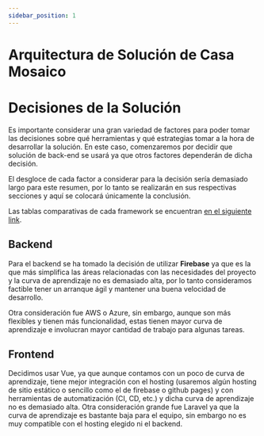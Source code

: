 ```yaml
---
sidebar_position: 1
---
```


# Arquitectura de Solución de Casa Mosaico

# Decisiones de la Solución

Es importante considerar una gran variedad de factores para poder tomar las decisiones sobre qué herramientas y qué estrategias tomar a la hora de desarrollar la solución. En este caso, comenzaremos por decidir que solución de back-end se usará ya que otros factores dependerán de dicha decisión.

El desgloce de cada factor a considerar para la decisión sería demasiado largo para este resumen, por lo tanto se realizarán en sus respectivas secciones y aquí se colocará únicamente la conclusión.

Las tablas comparativas de cada framework se encuentran [en el siguiente link](https://docs.google.com/spreadsheets/d/1uozX1ccRj4kSYTOSV0WPLc1fdak2UQO6rOpb9yUyVmE/edit?usp=sharing).

## Backend

Para el backend se ha tomado la decisión de utilizar **Firebase** ya que es la que más simplifica las áreas relacionadas con las necesidades del proyecto y la curva de aprendizaje no es demasiado alta, por lo tanto consideramos factible tener un arranque ágil y mantener una buena velocidad de desarrollo.

Otra consideración fue AWS o Azure, sin embargo, aunque son más flexibles y tienen más funcionalidad, estas tienen mayor curva de aprendizaje e involucran mayor cantidad de trabajo para algunas tareas.

## Frontend

Decidimos usar Vue, ya que aunque contamos con un poco de curva de aprendizaje, tiene mejor integración con el hosting (usaremos algún hosting de sitio estático o sencillo como el de firebase o github pages) y con herramientas de automatización (CI, CD, etc.) y dicha curva de aprendizaje no es demasiado alta. Otra consideración grande fue Laravel ya que la curva de aprendizaje es bastante baja para el equipo, sin embargo no es muy compatible con el hosting elegido ni el backend.
